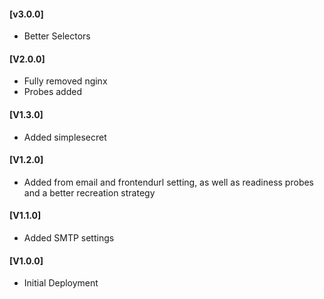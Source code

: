 #### [v3.0.0]
- Better Selectors

#### [V2.0.0]
* Fully removed nginx 
* Probes added

#### [V1.3.0]
* Added simplesecret

#### [V1.2.0]
* Added from email and frontendurl setting, as well as readiness probes and a better recreation strategy

#### [V1.1.0]
* Added SMTP settings

#### [V1.0.0]
* Initial Deployment
